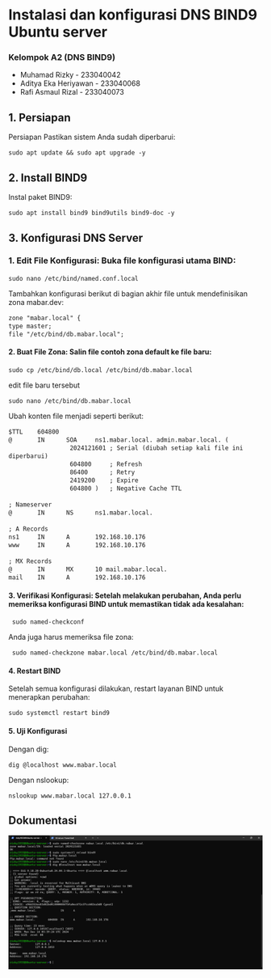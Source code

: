 # Instalasi dan konfigurasi DNS BIND9 Ubuntu server
### Kelompok A2 (DNS BIND9)
- Muhamad Rizky - 233040042
- Aditya Eka Heriyawan - 233040068
- Rafi Asmaul Rizal - 233040073
  
## 1. Persiapan

Persiapan
Pastikan sistem Anda sudah diperbarui:
  
    sudo apt update && sudo apt upgrade -y


## 2. Install BIND9
Instal paket BIND9:

    sudo apt install bind9 bind9utils bind9-doc -y


## 3. Konfigurasi DNS Server
### 1. Edit File Konfigurasi: Buka file konfigurasi utama BIND:

    sudo nano /etc/bind/named.conf.local

Tambahkan konfigurasi berikut di bagian akhir file untuk mendefinisikan zona mabar.dev:

    zone "mabar.local" {
    type master;
    file "/etc/bind/db.mabar.local";


#### 2. Buat File Zona: Salin file contoh zona default ke file baru:

    sudo cp /etc/bind/db.local /etc/bind/db.mabar.local

edit file baru tersebut

    sudo nano /etc/bind/db.mabar.local

Ubah konten file menjadi seperti berikut:

    $TTL    604800
    @       IN      SOA     ns1.mabar.local. admin.mabar.local. (
                     2024121601 ; Serial (diubah setiap kali file ini diperbarui)
                     604800     ; Refresh
                     86400      ; Retry
                     2419200    ; Expire
                     604800 )   ; Negative Cache TTL

    ; Nameserver
    @       IN      NS      ns1.mabar.local.
    
    ; A Records
    ns1     IN      A       192.168.10.176
    www     IN      A       192.168.10.176
    
    ; MX Records
    @       IN      MX      10 mail.mabar.local.
    mail    IN      A       192.168.10.176

#### 3. Verifikasi Konfigurasi: Setelah melakukan perubahan, Anda perlu memeriksa konfigurasi BIND untuk memastikan tidak ada kesalahan:
     sudo named-checkconf

Anda juga harus memeriksa file zona:

     sudo named-checkzone mabar.local /etc/bind/db.mabar.local


#### 4. Restart BIND
Setelah semua konfigurasi dilakukan, restart layanan BIND untuk menerapkan perubahan:

    sudo systemctl restart bind9

#### 5. Uji Konfigurasi

Dengan dig:

    dig @localhost www.mabar.local

  Dengan nslookup:

    nslookup www.mabar.local 127.0.0.1

## Dokumentasi

![gambar](Mabar.local.png)



